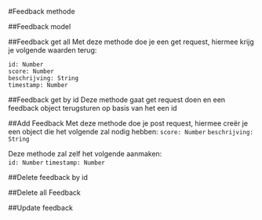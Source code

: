 #Feedback methode

##Feedback model

##Feedback get all
Met deze methode doe je een get request, hiermee krijg je volgende waarden terug:

`id: Number`  
`score: Number`  
`beschrijving: String`  
`timestamp: Number`

##Feedback get by id
Deze methode gaat get request doen en een feedback object terugsturen op basis van het een id

##Add Feedback
Met deze methode doe je post request, hiermee creër je een object die het volgende zal nodig hebben:
`score: Number`
`beschrijving: String`

Deze methode zal zelf het volgende aanmaken:  
`id: Number`
`timestamp: Number`

##Delete feedback by id

##Delete all Feedback

##Update feedback
